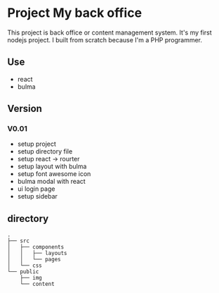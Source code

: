 # Project My back office 

This project is back office or content management system.
It's my first nodejs project.
I built from scratch because I'm a PHP programmer.

## Use
- react
- bulma

## Version

### V0.01
- setup project
- setup directory file
- setup react -> rourter
- setup layout with bulma
- setup font awesome icon
- bulma modal with react
- ui login page
- setup sidebar

## directory

    .
    ├── src
    │   ├── components
    │   │   ├── layouts
    │   │   └── pages
    │   └── css
    └── public
        ├── img
        └── content
